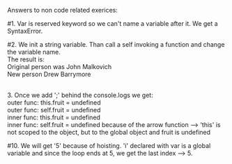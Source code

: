 Answers to non code related exerices:

#1. Var is reserved keyword so we can't name a variable after it. We get a SyntaxError.

#2. We init a string variable. Than call a self invoking a function and change the variable name.
<br/>The result is:
<br/>Original person was John Malkovich
<br/>New person Drew Barrymore

<br/>3. Once we add ';' behind the console.logs we get:
<br/>outer func: this.fruit = undefined
<br/>outer func: self.fruit = undefined
<br/>inner func: this.fruit = undefined
<br/>inner func: self.fruit = undefined
because of the arrow function --> 'this' is not scoped to the object, but to the global object and fruit is undefined

#10. We will get '5' because of hoisting. 'i' declared with var is a global variable and since the loop ends at 5, we get the last index --> 5.
